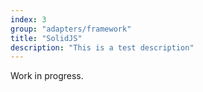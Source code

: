 ```yaml
---
index: 3
group: "adapters/framework"
title: "SolidJS"
description: "This is a test description"
---
```


Work in progress.
